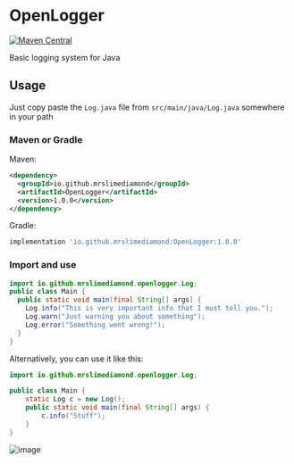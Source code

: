 # OpenLogger
[![Maven Central](https://img.shields.io/maven-central/v/io.github.mrslimediamond/OpenLogger.svg?label=Maven%20Central)](https://search.maven.org/search?q=g:%22io.github.mrslimediamond%22%20AND%20a:%22OpenLogger%22)

Basic logging system for Java
## Usage
Just copy paste the `Log.java` file from `src/main/java/Log.java` somewhere in your path
### Maven or Gradle
Maven:
```xml
<dependency>
  <groupId>io.github.mrslimediamond</groupId>
  <artifactId>OpenLogger</artifactId>
  <version>1.0.0</version>
</dependency>
```
Gradle:
```gradle
implementation 'io.github.mrslimediamond:OpenLogger:1.0.0'
```
### Import and use
```java
import io.github.mrslimediamond.openlogger.Log;
public class Main {
  public static void main(final String[] args) {
    Log.info("This is very important info that I must tell you.");
    Log.warn("Just warning you about something");
    Log.error("Something went wrong!");
  }
}
```
Alternatively, you can use it like this:
```java
import io.github.mrslimediamond.openlogger.Log;

public class Main {
    static Log c = new Log();
    public static void main(final String[] args) {
        c.info("Stuff");
    }
}
```
![image](https://user-images.githubusercontent.com/43764702/122656419-5ecdea80-d1ae-11eb-8ccb-ab51e5ce9980.png)

